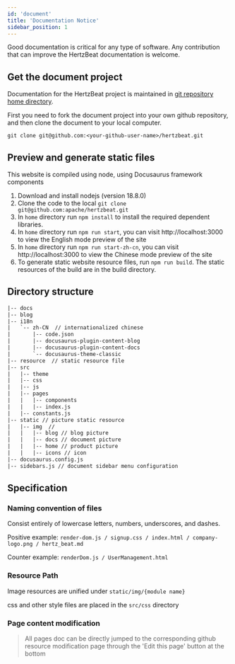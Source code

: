 ```yaml
---
id: 'document'
title: 'Documentation Notice'
sidebar_position: 1
---
```


<!--
Licensed to the Apache Software Foundation (ASF) under one or more
contributor license agreements.  See the NOTICE file distributed with
this work for additional information regarding copyright ownership.
The ASF licenses this file to You under the Apache License, Version 2.0
(the "License"); you may not use this file except in compliance with
the License.  You may obtain a copy of the License at

https://www.apache.org/licenses/LICENSE-2.0

Unless required by applicable law or agreed to in writing, software
distributed under the License is distributed on an "AS IS" BASIS,
WITHOUT WARRANTIES OR CONDITIONS OF ANY KIND, either express or implied.
See the License for the specific language governing permissions and
limitations under the License.
-->

Good documentation is critical for any type of software. Any contribution that can improve the HertzBeat documentation is welcome.

## Get the document project

Documentation for the HertzBeat project is maintained in [git repository home directory](https://github.com/apache/hertzbeat/tree/master/home).

First you need to fork the document project into your own github repository, and then clone the document to your local computer.

```shell
git clone git@github.com:<your-github-user-name>/hertzbeat.git
```

## Preview and generate static files

This website is compiled using node, using Docusaurus framework components

1. Download and install nodejs (version 18.8.0)
2. Clone the code to the local `git clone git@github.com:apache/hertzbeat.git`
3. In `home` directory run `npm install` to install the required dependent libraries.
4. In `home` directory run `npm run start`, you can visit http://localhost:3000 to view the English mode preview of the site
5. In `home` directory run `npm run start-zh-cn`, you can visit http://localhost:3000 to view the Chinese mode preview of the site
6. To generate static website resource files, run `npm run build`. The static resources of the build are in the build directory.

## Directory structure

```html
|-- docs
|-- blog   
|-- i18n
|   `-- zh-CN  // internationalized chinese
|       |-- code.json
|       |-- docusaurus-plugin-content-blog
|       |-- docusaurus-plugin-content-docs
|       `-- docusaurus-theme-classic
|-- resource  // static resource file
|-- src
|   |-- theme
|   |-- css
|   |-- js
|   |-- pages
|   |   |-- components
|   |   |-- index.js
|   |-- constants.js
|-- static // picture static resource
|   |-- img  //
|   |   |-- blog // blog picture
|   |   |-- docs // document picture
|   |   |-- home // product picture
|   |   |-- icons // icon
|-- docusaurus.config.js
|-- sidebars.js // document sidebar menu configuration
```

## Specification

### Naming convention of  files

Consist entirely of lowercase letters, numbers, underscores, and dashes.

Positive example: `render-dom.js / signup.css / index.html / company-logo.png / hertz_beat.md`

Counter example: `renderDom.js / UserManagement.html`

### Resource Path

Image resources are unified under `static/img/{module name}`

css and other style files are placed in the `src/css` directory

### Page content modification

> All pages doc can be directly jumped to the corresponding github resource modification page through the 'Edit this page' button at the bottom

